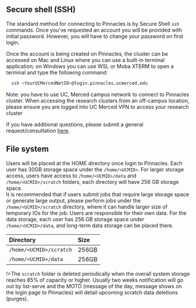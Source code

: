 ## Secure shell (SSH)
The standard method for connecting to Pinnacles is by Secure Shell `ssh`
commands. Once you've requested an account you will be provided with
initial password. However, you will have to change your password on first login.

Once the account is being created on Pinnacles, the cluster can be accessed on Mac and Linux where you can use a built-in terminal application; on Windows you can use WSL or Moba XTERM to open a terminal and type the following command: 
```bash
  ssh <YourUCMercedNetID>@login.pinnacles.ucmerced.edu 
```
Note: you have to use UC, Merced campus network to connect to Pinnacles cluster. When accessing the research clusters from an off-campus location, please ensure you are logged into UC Merced VPN to access your research cluster

If you have additional questions, please submit a general request/consultation [here](https://ucmerced.service-now.com/servicehub?id=public_kb_article&sys_id=3c3ee9ff1b67a0543a003112cd4bcb13&form_id=06da3f8edbfc08103c4d56f3ce9619f4).

## File system
Users will be placed at the HOME directory once login to Pinnacles. Each user has 30GB storage space under the `/home/<UCMID>`. 
For larger storage access, users have access to `/home/<UCMID>/data` and `/home/<UCMID>/scratch` folders, each directory will have 256 GB storage space.  
It is recommended that if users submit jobs that require large storage space or generate large output, please perform jobs under the `/home/<UCMID>/scratch` directory, where it can handle larger size of temporary IOs for the job. Users are responsible for their own data. 
For the data storage, each user has 256 GB storage space under `/home/<UCMID>/data`, and long-term data storage can be placed there.

| Directory | Size  |
|:----------|:------|
| `/home/<UCMID>/scratch`  | 256GB |
| `/home/<UCMID>/data`      | 256GB |

!>The `scratch` folder is deleted periodically when the overall system storage reaches 85% of capacity or higher. Usually two weeks notification will go out by list-serve and the MOTD (message of the day, message shows on the login page to Pinnacles) will detail upcoming scratch data deletions (purges).

